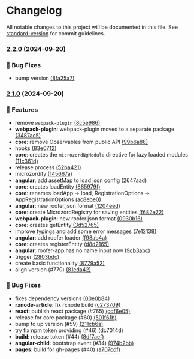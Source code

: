 # Changelog

All notable changes to this project will be documented in this file. See
[standard-version](https://github.com/conventional-changelog/standard-version) for commit guidelines.

### [2.2.0](https://github.com/taiga-family/microzord/compare/2.1.0...v2.2.0) (2024-09-20)

### 🐞 Bug Fixes

- bump version [(8fa25a7)](https://github.com/taiga-family/microzord/commit/8fa25a736457649b4b7c2b308729ee14a3dced32)

### [2.1.0]() (2024-09-20)

### 🚀 Features

- remove `webpack-plugin`
  [(8c5e986)](https://github.com/taiga-family/microzord/commit/8c5e9868418f0b8aa2c5fd1d234efc3d81a5b5b9)
- **webpack-plugin**: webpack-plugin moved to a separate package
  [(3487ac5)](https://github.com/taiga-family/microzord/commit/3487ac51e4596a14495c50158182f94e1973fba6)
- **core**: remove Observables from public API
  [(99b6a88)](https://github.com/taiga-family/microzord/commit/99b6a8846e95c1c6b6632aa65cc2a89ed6157321)
- hooks [(83e0712)](https://github.com/taiga-family/microzord/commit/83e0712262cb22940c22dd14c42ef3551fea208e)
- **core**: creates the `microzordNgModule` directive for lazy loaded modules
  [(11c361d)](https://github.com/taiga-family/microzord/commit/11c361d76a14e235f8cc7fa244ed84c182b6934b)
- release process [(52ba421)](https://github.com/taiga-family/microzord/commit/52ba4213206af581f2b71ee972952e9f4a290737)
- microzordify [(145667a)](https://github.com/taiga-family/microzord/commit/145667aa2587df3b01a5be65c4ff19a24c04d560)
- **angular**: add assetMap to load json config
  [(2647aad)](https://github.com/taiga-family/microzord/commit/2647aadcde9591f0ba177f5c628931444b0c6a71)
- **core**: creates loadEntity
  [(885979f)](https://github.com/taiga-family/microzord/commit/885979f45d05875b38cc7e41193980e2ad774530)
- **core**: renames loadApp -&gt; load, RegistrationOptions -&gt; AppRegistrationOptions
  [(ac8ebe0)](https://github.com/taiga-family/microzord/commit/ac8ebe0fe7c684ca3b5916b07e04ecc5b94dee43)
- **angular**: new roofer.json format
  [(1204eed)](https://github.com/taiga-family/microzord/commit/1204eeda7a91cdae7a176a529ab4db7c3c961ef8)
- **core**: create MicrozordRegistry for saving entities
  [(f682e22)](https://github.com/taiga-family/microzord/commit/f682e2255ad8f0488723cdf141404343350b46e6)
- **webpack-plugin**: new roofer.json format
  [(0930b16)](https://github.com/taiga-family/microzord/commit/0930b16b3f717f1b127f7d61998388210e8f94e4)
- **core**: creates getEntity
  [(3d52765)](https://github.com/taiga-family/microzord/commit/3d527658fd1434ea7cd323d83daae461ae4a220b)
- improve typings and add some error messages
  [(7e12138)](https://github.com/taiga-family/microzord/commit/7e12138e40508a8d2752e1371d3f8e69729fc59e)
- **angular**: add roofer loader
  [(f98ab4a)](https://github.com/taiga-family/microzord/commit/f98ab4a35e5cd24586424b0c14f2085acef2dff9)
- **core**: creates registerEntity
  [(d8d2165)](https://github.com/taiga-family/microzord/commit/d8d21659b9e4c167f3a7b49954a900be8a4bdf8d)
- **angular**: roofer-app has no name input now
  [(9cb3abc)](https://github.com/taiga-family/microzord/commit/9cb3abcba0f64101d716e5841fb51adf39d492e5)
- trigger [(2803bdc)](https://github.com/taiga-family/microzord/commit/2803bdcb863590ffb79a5e81842bb795b390daee)
- create basic functionality
  [(8779a52)](https://github.com/taiga-family/microzord/commit/8779a526ad395dde854f3618ec0721fc130d445a)
- align version (#770)
  [(81eda42)](https://github.com/taiga-family/microzord/commit/81eda421f7bda00834479dca9329c5d204756a71)

### 🐞 Bug Fixes

- fixes dependency versions
  [(00e0b84)](https://github.com/taiga-family/microzord/commit/00e0b84fb92de5441d2e6e5834211ff21b5db65a)
- **rxnode-article**: fix rxnode build
  [(c273709)](https://github.com/taiga-family/microzord/commit/c273709796ec6678108a61e43f2121c7f7d599d8)
- **react**: publish react package (#765)
  [(cdf6e05)](https://github.com/taiga-family/microzord/commit/cdf6e05aa2c2648de1320ddb6045eda19d72d5a5)
- release for core package (#60)
  [(501f61b)](https://github.com/taiga-family/microzord/commit/501f61b7d523eb67e4e2021908402e7c91545d02)
- bump to up version (#59)
  [(211cb6a)](https://github.com/taiga-family/microzord/commit/211cb6a10dfb5c50d4ea9e436aef100c8416faf5)
- try fix npm token providing (#46)
  [(dc7014d)](https://github.com/taiga-family/microzord/commit/dc7014d727d483e7d25c7c972d26968cadf14b88)
- **build**: release token (#44)
  [(8df7aef)](https://github.com/taiga-family/microzord/commit/8df7aefc8068bfd72aaa06a84fdc07d7e37dcbcf)
- **angular-child**: bootstrap event (#34)
  [(974b2bb)](https://github.com/taiga-family/microzord/commit/974b2bb2c1ca4c1ff638f1596535b31f43b60e97)
- **pages**: build for gh-pages (#40)
  [(a707cdf)](https://github.com/taiga-family/microzord/commit/a707cdff16c31ed04d286467c12947ec23c5b7b8)
